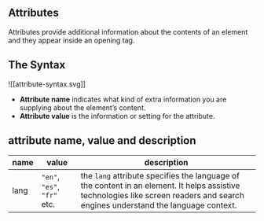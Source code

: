 ## Attributes

Attributes provide additional information about the contents of an element and they appear inside an opening tag.

## The Syntax

![[attribute-syntax.svg]]

- **Attribute name** indicates what kind of extra information you are supplying about the element’s content.
- **Attribute value** is the information or setting for the attribute.

## attribute name, value and description

| name | value | description |
| ---- | ----- | ----------- |
| lang     | `"en"`, `"es"`, `"fr"` etc.      | the `lang` attribute specifies the language of the content in an element. It helps assistive technologies like screen readers and search engines understand the language context.            |

